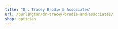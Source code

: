 ```yaml
---
title: "Dr. Tracey Brodie & Associates"
url: /burlington/dr-tracey-brodie-and-associates/
shop: optician
---
```

